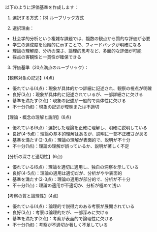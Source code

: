 以下のように評価基準を作成します：

1. 選択する方式：(3) ルーブリック方式

2. 選択理由：
- 社会学的分析という複雑な課題では、複数の観点から質的な評価が必要
- 学生の達成度を段階的に示すことで、フィードバックが明確になる
- 理論の理解度、分析の深さ、論理的思考など、多面的な評価が可能
- 採点の客観性と一貫性が確保できる

3. 評価基準（20点満点のルーブリック）：

【観察対象の記述】(4点)
- 優れている(4点)：現象が具体的かつ詳細に記述され、観察の視点が明確
- 良好(3点)：現象が具体的に記述されているが、一部詳細さに欠ける
- 基準を満たす(2点)：現象の記述が一般的で具体性に欠ける
- 不十分(1点)：現象の記述が曖昧または不適切

【理論・概念の理解と説明】(6点)
- 優れている(6点)：選択した理論を正確に理解し、明確に説明している
- 良好(4-5点)：理論の基本的理解はあるが、説明に一部不正確さがある
- 基準を満たす(2-3点)：理論の理解が表面的で、説明が不十分
- 不十分(1点)：理論の理解が誤っているか、説明が著しく不足

【分析の深さと適切性】(6点)
- 優れている(6点)：理論を適切に適用し、独自の洞察を示している
- 良好(4-5点)：理論の適用は適切だが、分析がやや表面的
- 基準を満たす(2-3点)：理論の適用が部分的で、分析が不十分
- 不十分(1点)：理論の適用が不適切か、分析が極めて浅い

【考察の質と論理性】(4点)
- 優れている(4点)：論理的で説得力のある考察が展開されている
- 良好(3点)：考察は論理的だが、一部深みに欠ける
- 基準を満たす(2点)：考察が表面的で論理性に欠ける
- 不十分(1点)：考察が不適切か著しく不足している